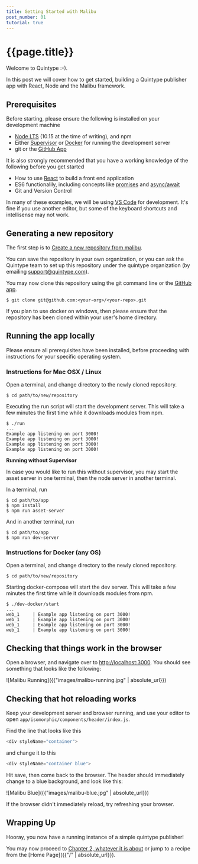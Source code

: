 ```yaml
---
title: Getting Started with Malibu
post_number: 01
tutorial: true
---
```


# {{page.title}}

Welcome to Quintype :-).

In this post we will cover how to get started, building a Quintype publisher app with React, Node and the Malibu framework.

## Prerequisites

Before starting, please ensure the following is installed on your development machine
* [Node LTS](https://nodejs.org) (10.15 at the time of writing), and npm
* Either [Supervisor](http://supervisord.org) or [Docker](https://www.docker.com) for running the development server
* git or the [GitHub App](https://desktop.github.com)

It is also strongly recommended that you have a working knowledge of the following before you get started
* How to use [React](https://reactjs.org) to build a front end application
* ES6 functionalily, including concepts like [promises](https://developers.google.com/web/fundamentals/primers/promises) and [async/await](https://developers.google.com/web/fundamentals/primers/async-functions)
* Git and Version Control

In many of these examples, we will be using [VS Code](https://code.visualstudio.com) for development. It's fine if you use another editor, but some of the keyboard shortcuts and intellisense may not work.

## Generating a new repository

The first step is to [Create a new repository from malibu](https://github.com/quintype/malibu/generate).

You can save the repository in your own organization, or you can ask the Quintype team to set up this repository under the quintype organization (by emailing support@quintype.com).

You may now clone this repository using the git command line or the [GitHub app](https://desktop.github.com).

```shell
$ git clone git@github.com:<your-org>/<your-repo>.git
```

If you plan to use docker on windows, then please ensure that the repository has been cloned within your user's home directory.

## Running the app locally

Please ensure all prerequisites have been installed, before proceeding with instructions for your specific operating system.

### Instructions for Mac OSX / Linux

Open a terminal, and change directory to the newly cloned repository.

```shell
$ cd path/to/new/repository
```

Executing the run script will start the development server. This will take a few minutes the first time while it downloads modules from npm.

```shell
$ ./run
...
Example app listening on port 3000!
Example app listening on port 3000!
Example app listening on port 3000!
Example app listening on port 3000!
```

**Running without Supervisor**

In case you would like to run this without supervisor, you may start the asset server in one terminal, then the node server in another terminal.

In a terminal, run
```shell
$ cd path/to/app
$ npm install
$ npm run asset-server
```

And in another terminal, run
```shell
$ cd path/to/app
$ npm run dev-server
```

### Instructions for Docker (any OS)

Open a terminal, and change directory to the newly cloned repository.

```shell
$ cd path/to/new/repository
```

Starting docker-compose will start the dev server. This will take a few minutes the first time while it downloads modules from npm.

```shell
$ ./dev-docker/start
...
web_1     | Example app listening on port 3000!
web_1     | Example app listening on port 3000!
web_1     | Example app listening on port 3000!
web_1     | Example app listening on port 3000!
```

## Checking that things work in the browser

Open a browser, and navigate over to [http://localhost:3000](http://localhost:3000). You should see something that looks like the following:

![Malibu Running]({{"images/malibu-running.jpg" | absolute_url}})

## Checking that hot reloading works

Keep your development server and browser running, and use your editor to open `app/isomorphic/components/header/index.js`.

Find the line that looks like this

```javascript
<div styleName="container">
```

and change it to this
```javascript
<div styleName="container blue">
```

Hit save, then come back to the browser. The header should immediately change to a blue background, and look like this:

![Malibu Blue]({{"images/malibu-blue.jpg" | absolute_url}})

If the browser didn't immediately reload, try refreshing your browser.

## Wrapping Up

Hooray, you now have a running instance of a simple quintype publisher!

You may now proceed to [Chapter 2, whatever it is about]() or jump to a recipe from the [Home Page]({{"/" | absolute_url}}).
